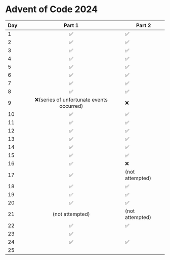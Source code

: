 # Advent of Code 2024

| Day |                  Part 1                  | Part 2          | 
|:----|:----------------------------------------:|-----------------| 
| 1   |                    ✅                     | ✅               | 
| 2   |                    ✅                     | ✅               | 
| 3   |                    ✅                     | ✅               | 
| 4   |                    ✅                     | ✅               | 
| 5   |                    ✅                     | ✅               | 
| 6   |                    ✅                     | ✅               | 
| 7   |                    ✅                     | ✅               | 
| 8   |                    ✅                     | ✅               | 
| 9   | ❌(series of unfortunate events occurred) | ❌               | 
| 10  |                    ✅                     | ✅               | 
| 11  |                    ✅                     | ✅               | 
| 12  |                    ✅                     | ✅               | 
| 13  |                    ✅                     | ✅               | 
| 14  |                    ✅                     | ✅               | 
| 15  |                    ✅                     | ✅               |
| 16  |                    ✅                     | ❌               |
| 17  |                    ✅                     | (not attempted) |
| 18  |                    ✅                     | ✅               |
| 19  |                    ✅                     | ✅               |
| 20  |                    ✅                     | ✅               |
| 21  |             (not attempted)              | (not attempted) |
| 22  |                    ✅                     | ✅               |
| 23  |                    ✅                     |                 |
| 24  |                    ✅                     | ✅               |
| 25  |                                          |                 |